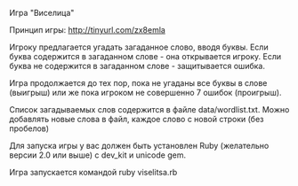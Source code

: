 Игра "Виселица"

Принцип игры:
http://tinyurl.com/zx8emla

Игроку предлагается угадать загаданное слово, вводя буквы.
Если буква содержится в загаданном слове - она открывается игроку.
Если буква не содержится в загаданном слове - защитывается ошибка.

Игра продолжается до тех пор, пока не угаданы все буквы в слове (выигрыш) или же пока игроком не совершенно 7 ошибок (проигрыш).

Список загадываемых слов содержится в файле data/wordlist.txt.
Можно добавлять новые слова в файл, каждое слово с новой строки (без пробелов)

Для запуска игры у вас должен быть установлен Ruby (желательно версии 2.0 или выше) с dev_kit и unicode gem.

Игра запускается командой ruby viselitsa.rb
